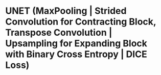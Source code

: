 # UNET (MaxPooling | Strided Convolution for Contracting Block, Transpose Convolution | Upsampling for Expanding Block with Binary Cross Entropy | DICE Loss)
